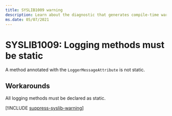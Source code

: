 ```yaml
---
title: SYSLIB1009 warning
description: Learn about the diagnostic that generates compile-time warning SYSLIB1009.
ms.date: 05/07/2021
---
```


# SYSLIB1009: Logging methods must be static

A method annotated with the `LoggerMessageAttribute` is not static.

## Workarounds

All logging methods must be declared as static.

[!INCLUDE [suppress-syslib-warning](includes/suppress-source-generator-diagnostics.md)]
